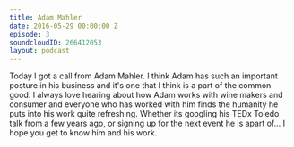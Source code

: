 ```yaml
---
title: Adam Mahler
date: 2016-05-29 00:00:00 Z
episode: 3
soundcloudID: 266412053
layout: podcast
---
```


Today I got a call from Adam Mahler. I think Adam has such an important posture in his business and it's one that I think is a part of the common good. I always love hearing about how Adam works with wine makers and consumer and everyone who has worked with him finds the humanity he puts into his work quite refreshing. Whether its googling his TEDx Toledo talk from a few years ago, or signing up for the next event he is apart of... I hope you get to know him and his work.